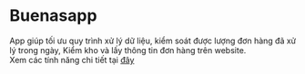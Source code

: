 # Buenasapp
App giúp tối ưu quy trình xử lý dữ liệu, kiểm soát được lượng đơn hàng đã xử lý trong ngày, Kiểm kho và lấy thông tin đơn hàng trên website.
<br>Xem các tính năng chi tiết tại <a href="https://github.com/aovangaoxanhchungkienchoanh/Buenasapp/tree/main/image">đây</a>

